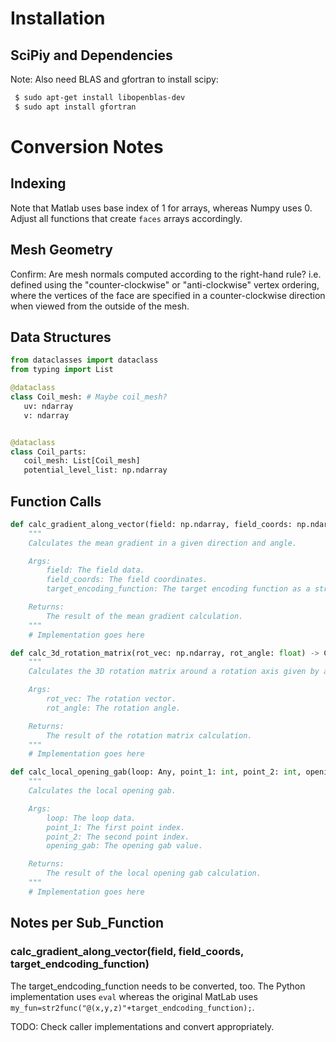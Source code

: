 # Installation
## SciPiy and Dependencies
Note: Also need BLAS and gfortran to install scipy:
```bash
 $ sudo apt-get install libopenblas-dev
 $ sudo apt install gfortran
 ```

 # Conversion Notes
 ## Indexing
 Note that Matlab uses base index of 1 for arrays, whereas Numpy uses 0. Adjust all functions that create `faces` arrays accordingly.

 ## Mesh Geometry
 Confirm: Are mesh normals computed according to the right-hand rule? i.e. defined using the "counter-clockwise" or "anti-clockwise"
 vertex ordering, where the vertices of the face are specified in a counter-clockwise direction when viewed from the outside of the mesh.

 ## Data Structures
 ```python
from dataclasses import dataclass
from typing import List

@dataclass
class Coil_mesh: # Maybe coil_mesh?
    uv: ndarray
    v: ndarray 


@dataclass
class Coil_parts:
    coil_mesh: List[Coil_mesh]
    potential_level_list: np.ndarray
```
 
## Function Calls
```python
def calc_gradient_along_vector(field: np.ndarray, field_coords: np.ndarray, target_encoding_function: str) -> CalcGradientAlongVectorResult:
    """
    Calculates the mean gradient in a given direction and angle.

    Args:
        field: The field data.
        field_coords: The field coordinates.
        target_encoding_function: The target encoding function as a string.

    Returns:
        The result of the mean gradient calculation.
    """
    # Implementation goes here

def calc_3d_rotation_matrix(rot_vec: np.ndarray, rot_angle: float) -> CalcRotationMatrixResult:
    """
    Calculates the 3D rotation matrix around a rotation axis given by a vector and an angle.

    Args:
        rot_vec: The rotation vector.
        rot_angle: The rotation angle.

    Returns:
        The result of the rotation matrix calculation.
    """
    # Implementation goes here

def calc_local_opening_gab(loop: Any, point_1: int, point_2: int, opening_gab: float) -> CalcLocalOpeningGabResult:
    """
    Calculates the local opening gab.

    Args:
        loop: The loop data.
        point_1: The first point index.
        point_2: The second point index.
        opening_gab: The opening gab value.

    Returns:
        The result of the local opening gab calculation.
    """
    # Implementation goes here

```

## Notes per Sub_Function
### calc_gradient_along_vector(field, field_coords, target_endcoding_function)
The target_endcoding_function needs to be converted, too. The Python implementation uses `eval` 
whereas the original MatLab uses `my_fun=str2func("@(x,y,z)"+target_endcoding_function);`.

TODO: Check caller implementations and convert appropriately.
